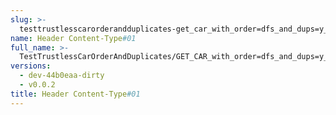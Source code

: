 ```yaml
---
slug: >-
  testtrustlesscarorderandduplicates-get_car_with_order=dfs_and_dups=y_of_identity_cid-header_content-type#01
name: Header Content-Type#01
full_name: >-
  TestTrustlessCarOrderAndDuplicates/GET_CAR_with_order=dfs_and_dups=y_of_identity_CID/Header_Content-Type#01
versions:
  - dev-44b0eaa-dirty
  - v0.0.2
title: Header Content-Type#01
---
```


